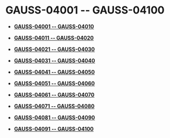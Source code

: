 # GAUSS-04001 -- GAUSS-04100<a name="EN-US_TOPIC_0302073702"></a>

-   **[GAUSS-04001 -- GAUSS-04010](gauss-04001----gauss-04010.md)**  

-   **[GAUSS-04011 -- GAUSS-04020](gauss-04011----gauss-04020.md)**  

-   **[GAUSS-04021 -- GAUSS-04030](gauss-04021----gauss-04030.md)**  

-   **[GAUSS-04031 -- GAUSS-04040](gauss-04031----gauss-04040.md)**  

-   **[GAUSS-04041 -- GAUSS-04050](gauss-04041----gauss-04050.md)**  

-   **[GAUSS-04051 -- GAUSS-04060](gauss-04051----gauss-04060.md)**  

-   **[GAUSS-04061 -- GAUSS-04070](gauss-04061----gauss-04070.md)**  

-   **[GAUSS-04071 -- GAUSS-04080](gauss-04071----gauss-04080.md)**  

-   **[GAUSS-04081 -- GAUSS-04090](gauss-04081----gauss-04090.md)**  

-   **[GAUSS-04091 -- GAUSS-04100](gauss-04091----gauss-04100.md)**  



